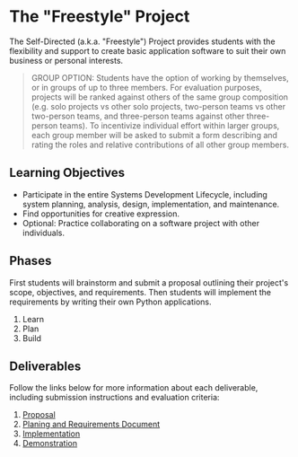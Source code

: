 # The "Freestyle" Project

The Self-Directed (a.k.a. "Freestyle") Project provides students with the flexibility and support to create basic application software to suit their own business or personal interests.

> GROUP OPTION: Students have the option of working by themselves, or in groups of up to three members. For evaluation purposes, projects will be ranked against others of the same group composition (e.g. solo projects vs other solo projects, two-person teams vs other two-person teams, and three-person teams against other three-person teams). To incentivize individual effort within larger groups, each group member will be asked to submit a form describing and rating the roles and relative contributions of all other group members.

## Learning Objectives

  + Participate in the entire Systems Development Lifecycle, including system planning, analysis, design, implementation, and maintenance.
  + Find opportunities for creative expression.
  + Optional: Practice collaborating on a software project with other individuals.

## Phases

First students will brainstorm and submit a proposal outlining their project's scope, objectives, and requirements. Then students will implement the requirements by writing their own Python applications.

  1. Learn
  2. Plan
  3. Build

## Deliverables

Follow the links below for more information about each deliverable, including submission instructions and evaluation criteria:

  1. [Proposal](proposal.md)
  2. [Planing and Requirements Document](plan.md)
  3. [Implementation](implementation.md)
  4. [Demonstration](demo.md)
